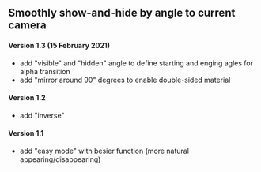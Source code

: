 ## Smoothly show-and-hide by angle to current camera

#### Version 1.3 (15 February 2021)
* add "visible" and "hidden" angle to define starting and enging agles for alpha transition
* add "mirror around 90" degrees to enable double-sided material

#### Version 1.2
* add "inverse"

#### Version 1.1
* add "easy mode" with besier function (more natural appearing/disappearing)